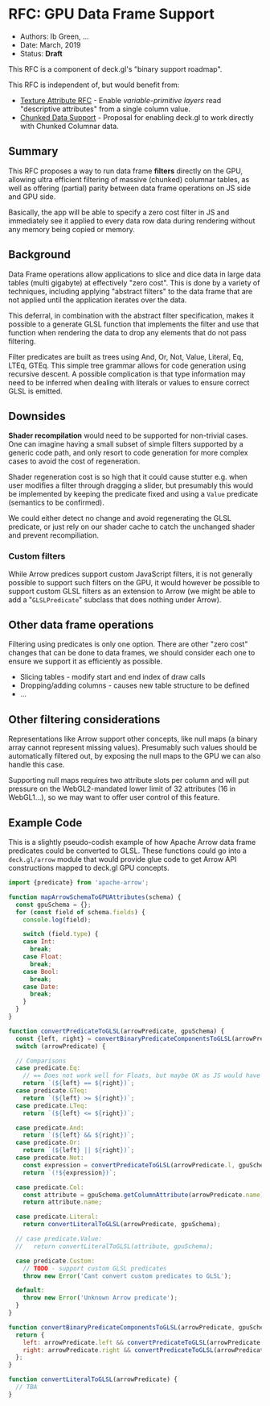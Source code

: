 # RFC: GPU Data Frame Support

* Authors: Ib Green, ...
* Date: March, 2019
* Status: **Draft**

This RFC is a component of deck.gl's "binary support roadmap".

This RFC is independent of, but would benefit from:
* [Texture Attribute RFC](/dev-docs/v7.x/texture-attribute-rfc.md) - Enable _variable-primitive layers_ read "descriptive attributes" from a single column value.
* [Chunked Data Support](/dev-docs/v7.x/chunked-data-rfc.md) - Proposal for enabling deck.gl to work directly with Chunked Columnar data.


## Summary

This RFC proposes a way to run data frame **filters** directly on the GPU, allowing ultra efficient filtering of massive (chunked) columnar tables, as well as offering (partial) parity between data frame operations on JS side and GPU side.

Basically, the app will be able to specify a zero cost filter in JS and immediately see it applied to every data row data during rendering without any memory being copied or memory.


## Background

Data Frame operations allow applications to slice and dice data in large data tables (multi gigabyte) at effectively "zero cost". This is done by a variety of techniques, including applying "abstract filters" to the data frame that are not applied until the application iterates over the data.

This deferral, in combination with the abstract filter specification, makes it possible to a generate GLSL function that implements the filter and use that function when rendering the data to drop any elements that do not pass filtering.

Filter predicates are built as trees using And, Or, Not, Value, Literal, Eq, LTEq, GTEq. This simple tree grammar allows for code generation using recursive descent. A possible complication is that type information may need to be inferred when dealing with literals or values to ensure correct GLSL is emitted.


## Downsides

**Shader recompilation** would need to be supported for non-trivial cases. One can imagine having a small subset of simple filters supported by a generic code path, and only resort to code generation for more complex cases to avoid the cost of regeneration.

Shader regeneration cost is so high that it could cause stutter e.g. when user modifies a filter through dragging a slider, but presumably this would be implemented by keeping the predicate fixed and using a `Value` predicate (semantics to be confirmed).

We could either detect no change and avoid regenerating the GLSL predicate, or just rely on our shader cache to catch the unchanged shader and prevent recompiliation.


### Custom filters

While Arrow predices support custom JavaScript filters, it is not generally possible to support such filters on the GPU, it would however be possible to support custom GLSL filters as an extension to Arrow (we might be able to add a "`GLSLPredicate`" subclass that does nothing under Arrow).


## Other data frame operations

Filtering using predicates is only one option. There are other "zero cost" changes that can be done to data frames, we should consider each one to ensure we support it as efficiently as possible.

* Slicing tables - modify start and end index of draw calls
* Dropping/adding columns - causes new table structure to be defined
* ...


## Other filtering considerations

Representations like Arrow support other concepts, like null maps (a binary array cannot represent missing values). Presumably such values should be automatically filtered out, by exposing the null maps to the GPU we can also handle this case.

Supporting null maps requires two attribute slots per column and will put pressure on the WebGL2-mandated lower limit of 32 attributes (16 in WebGL1...), so we may want to offer user control of this feature.


## Example Code

This is a slightly pseudo-codish example of how Apache Arrow data frame predicates could be converted to GLSL. These functions could go into a `deck.gl/arrow` module that would provide glue code to get Arrow API constructions mapped to deck.gl GPU concepts.

```js
import {predicate} from 'apache-arrow';

function mapArrowSchemaToGPUAttributes(schema) {
  const gpuSchema = {};
  for (const field of schema.fields) {
    console.log(field);

    switch (field.type) {
    case Int:
      break;
    case Float:
      break;
    case Bool:
      break;
    case Date:
      break;
    }
  }
}

function convertPredicateToGLSL(arrowPredicate, gpuSchema) {
  const {left, right} = convertBinaryPredicateComponentsToGLSL(arrowPredicate, gpuSchema);
  switch (arrowPredicate) {

  // Comparisons
  case predicate.Eq:
    // == Does not work well for Floats, but maybe OK as JS would have same issue?
    return `(${left} == ${right})`;
  case predicate.GTeq:
    return `(${left} >= ${right})`;
  case predicate.LTeq:
    return `(${left} <= ${right})`;

  case predicate.And:
    return `(${left} && ${right})`;
  case predicate.Or:
    return `(${left} || ${right})`;
  case predicate.Not:
    const expression = convertPredicateToGLSL(arrowPredicate.l, gpuSchema);
    return `(!${expression})`;

  case predicate.Col:
    const attribute = gpuSchema.getColumnAttribute(arrowPredicate.name);
    return attribute.name;

  case predicate.Literal:
    return convertLiteralToGLSL(arrowPredicate, gpuSchema);

  // case predicate.Value:
  //   return convertLiteralToGLSL(attribute, gpuSchema);

  case predicate.Custom:
    // TODO - support custom GLSL predicates
    throw new Error('Cant convert custom predicates to GLSL');

  default:
    throw new Error('Unknown Arrow predicate');
  }
}

function convertBinaryPredicateComponentsToGLSL(arrowPredicate, gpuSchema) {
  return {
    left: arrowPredicate.left && convertPredicateToGLSL(arrowPredicate.left, gpuSchema),
    right: arrowPredicate.right && convertPredicateToGLSL(arrowPredicate.right, gpuSchema)
  };
}

function convertLiteralToGLSL(arrowPredicate) {
  // TBA
}

```
